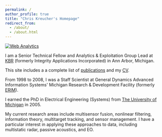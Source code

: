 ```yaml
---
permalink: /
author_profile: true
title: "Chris Kreucher's Homepage"
redirect_from: 
  - /about/
  - /about.html
---
```


<head>
  
<!-- Google tag (gtag.js) -->
<script async src="https://www.googletagmanager.com/gtag/js?id=G-GC0NJCF1F1"></script>
<script>
  window.dataLayer = window.dataLayer || [];
  function gtag(){dataLayer.push(arguments);}
  gtag('js', new Date());

  gtag('config', 'G-GC0NJCF1F1');
</script>

<!-- Default Statcounter code for Chris' github homepage
https://chriskreucher.github.io/ -->
<script type="text/javascript">
var sc_project=12980316; 
var sc_invisible=1; 
var sc_security="f53903e4"; 
</script>
<script type="text/javascript"
src="https://www.statcounter.com/counter/counter.js"
async></script>
<noscript><div class="statcounter"><a title="Web Analytics"
href="https://statcounter.com/" target="_blank"><img
class="statcounter"
src="https://c.statcounter.com/12980316/0/f53903e4/1/"
alt="Web Analytics"
referrerPolicy="no-referrer-when-downgrade"></a></div></noscript>
<!-- End of Statcounter Code -->


</head>

I am a Senior Technical Fellow and Analytics & Exploitation Group Lead at [KBR](https://www.kbr.com) (formerly Integrity Applications Incorporated) in Ann Arbor, Michigan. 

This site includes a a complete list of [publications](https://chriskreucher.github.io//complete-bibliography/) and my [CV](https://chriskreucher.github.io//cv/).

From 1998 to 2008, I was a Staff Scientist at General Dynamics Advanced Information Systems' Michigan 
Research & Development Facility (formerly [ERIM](https://en.wikipedia.org/wiki/Environmental_Research_Institute_of_Michigan)). 

I earned the PhD in Electrical Engineering (Systems) from [The University of Michigan](https://www.umich.edu) in 2005.

My current research areas include multisensor fusion, nonlinear filtering, information theory, multitarget tracking, and sensor management. I have a particular interest in applying these approaches to data, including multistatic radar, passive acoustics, and EO.
